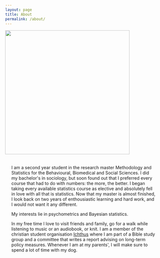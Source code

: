 ```yaml
---
layout: page
title: About
permalink: /about/
---
```


<style type="text/css">
 * {
    padding:0;
    margin:0;
}
.iconDetails {
    margin:0;
    float:left;
    vertical-align: middle;
    height:400px;
}
.container {
    width:100%;
    height:auto;
    padding:1%;
}
.text {
    float:left;
    margin:20px;
}
</style>

<div>
  <img src="{{https://agjtimmers.github.io/}}/dog.png" class='iconDetails'/>
  <div class="text">
    <p>I am a second year student in the research master Methodology and Statistics for the Behavioural, Biomedical and Social Sciences. I did my bachelor's in sociology, but soon found out that I preferred every course that had to do with numbers: the more, the better. I began taking every available statistics course as elective and absolutely fell in love with all that is statistics. Now that my master is almost finished, I look back on two years of enthousiastic learning and hard work, and I would not want it any different.</p>
    <p>My interests lie in psychometrics and Bayesian statistics.</p>
    <p>In my free time I love to visit friends and family, go for a walk while listening to music or an audiobook, or knit. I am a member of the christian student organisation <a href="https://ichthusutrecht.nl/">Ichthus</a> where I am part of a Bible study group and a committee that writes a report advising on long-term policy measures. Whenever I am at my parents', I will make sure to spend a lot of time with my dog.</p>
  </div>
</div>

